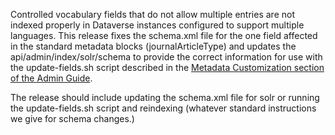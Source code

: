 Controlled vocabulary fields that do not allow multiple entries are not indexed properly in Dataverse instances configured to support multiple languages. This release fixes the schema.xml file for the one field affected in the standard metadata blocks (journalArticleType) and updates the api/admin/index/solr/schema to provide the correct information for use with the update-fields.sh script described in the [Metadata Customization section of the Admin Guide](https://guides.dataverse.org/en/latest/admin/metadatacustomization.html#updating-the-solr-schema).

The release should include updating the schema.xml file for solr or running the update-fields.sh script and reindexing (whatever standard instructions we give for schema changes.)